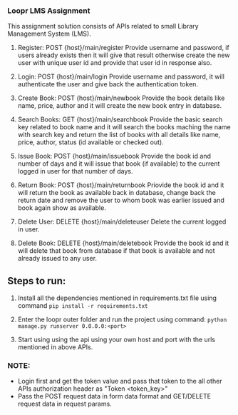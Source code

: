 ### Loopr LMS Assignment

This assignment solution consists of APIs related to small Library Management System (LMS).

1. Register: POST {host}/main/register
   Provide username and password, if users already exists then it will give that result otherwise create the new user with unique user id and provide that user id in response also.

2. Login: POST {host}/main/login
   Provide username and password, it will authenticate the user and give back the authentication token.

3. Create Book: POST {host}/main/newbook
   Provide the book details like name, price, author and it will create the new book entry in database.

4. Search Books: GET {host}/main/searchbook
   Provide the basic search key related to book name and it will search the books maching the name with search key and return the list of books with all details like name, price, author, status (id available or checked out).

5. Issue Book: POST {host}/main/issuebook
   Provide the book id and number of days and it will issue that book (if available) to the current logged in user for that number of days.

6. Return Book: POST {host}/main/returnbook
   Priovide the book id and it will return the book as available back in database, change back the return date and remove the user to whom book was earlier issued and book again show as available.

7. Delete User: DELETE {host}/main/deleteuser
   Delete the current logged in user.

8. Delete Book: DELETE {host}/main/deletebook
   Provide the book id and it will delete that book from database if that book is available and not already issued to any user.


## Steps to run:
1. Install all the dependencies mentioned in requirements.txt file using command
    `pip install -r requirements.txt`

2. Enter the loopr outer folder and run the project using command:
    `python manage.py runserver 0.0.0.0:<port>`

3. Start using using the api using your own host and port with the urls mentioned in above APIs.

### NOTE: 
- Login first and get the token value and pass that token to the all other APIs authorization header as "Token <token_key>"
- Pass the POST request data in form data format and GET/DELETE request data in request params.
